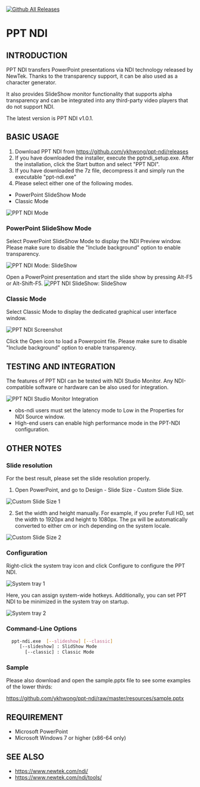 [![Github All Releases](https://img.shields.io/github/downloads/ykhwong/ppt-ndi/total.svg)]()

# PPT NDI

## INTRODUCTION
PPT NDI transfers PowerPoint presentations via NDI technology released by NewTek. Thanks to the transparency support, it can be also used as a character generator.

It also provides SlideShow monitor functionality that supports alpha transparency and can be integrated into any third-party video players that do not support NDI.

The latest version is PPT NDI v1.0.1.

## BASIC USAGE
1. Download PPT NDI from https://github.com/ykhwong/ppt-ndi/releases
2. If you have downloaded the installer, execute the pptndi_setup.exe. After the installation, click the Start button and select "PPT NDI".
3. If you have downloaded the 7z file, decompress it and simply run the executable "ppt-ndi.exe"
4. Please select either one of the following modes.

* PowerPoint SlideShow Mode
* Classic Mode

![PPT NDI Mode](https://raw.githubusercontent.com/ykhwong/ppt-ndi/master/resources/ppt_ndi_mode.png)

### PowerPoint SlideShow Mode
Select PowerPoint SlideShow Mode to display the NDI Preview window. Please make sure to disable the "Include background" option to enable transparency.

![PPT NDI Mode: SlideShow](https://raw.githubusercontent.com/ykhwong/ppt-ndi/master/resources/ppt_ndi_slideshow_integration.png)

Open a PowerPoint presentation and start the slide show by pressing Alt-F5 or Alt-Shift-F5.
![PPT NDI SlideShow: SlideShow](https://raw.githubusercontent.com/ykhwong/ppt-ndi/master/resources/ppt_ndi_slideshow_integration2.png)

### Classic Mode
Select Classic Mode to display the dedicated graphical user interface window.

![PPT NDI Screenshot](https://raw.githubusercontent.com/ykhwong/ppt-ndi/master/resources/ppt_ndi_sshot.png)

Click the Open icon to load a Powerpoint file. Please make sure to disable "Include background" option to enable transparency.

## TESTING AND INTEGRATION

The features of PPT NDI can be tested with NDI Studio Monitor. Any NDI-compatible software or hardware can be also used for integration.

![PPT NDI Studio Monitor Integration](https://raw.githubusercontent.com/ykhwong/ppt-ndi/master/resources/ppt_ndi_vmix_example.png)

* obs-ndi users must set the latency mode to Low in the Properties for NDI Source window.
* High-end users can enable high performance mode in the PPT-NDI configuration.


## OTHER NOTES

### Slide resolution
For the best result, please set the slide resolution properly.

1. Open PowerPoint, and go to Design - Slide Size - Custom Slide Size.

![Custom Slide Size 1](https://raw.githubusercontent.com/ykhwong/ppt-ndi/master/resources/ppt_slide_set_size1.png)

2. Set the width and height manually. For example, if you prefer Full HD, set the width to 1920px and height to 1080px. The px will be automatically converted to either cm or inch depending on the system locale.

![Custom Slide Size 2](https://raw.githubusercontent.com/ykhwong/ppt-ndi/master/resources/ppt_slide_set_size2.png)

### Configuration

Right-click the system tray icon and click Configure to configure the PPT NDI.

![System tray 1](https://raw.githubusercontent.com/ykhwong/ppt-ndi/master/resources/ppt_ndi_systray1.png)

Here, you can assign system-wide hotkeys. Additionally, you can set PPT  NDI to be minimized in the system tray on startup.

![System tray 2](https://raw.githubusercontent.com/ykhwong/ppt-ndi/master/resources/ppt_ndi_systray2.png)


### Command-Line Options

```sh
  ppt-ndi.exe  [--slideshow] [--classic]
     [--slideshow] : SlidShow Mode
       [--classic] : Classic Mode
```

### Sample

Please also download and open the sample.pptx file to see some examples of the lower thirds:

https://github.com/ykhwong/ppt-ndi/raw/master/resources/sample.pptx

## REQUIREMENT
* Microsoft PowerPoint
* Microsoft Windows 7 or higher (x86-64 only)

## SEE ALSO
* https://www.newtek.com/ndi/
* https://www.newtek.com/ndi/tools/
